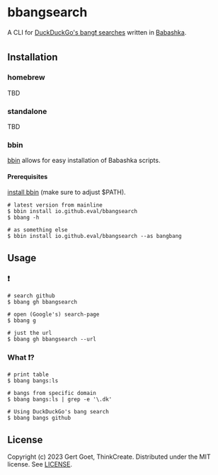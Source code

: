 # bbangsearch

A CLI for [DuckDuckGo's bang❗ searches](https://duckduckgo.com/bangs) written in [Babashka](https://babashka.org/).

## Installation

### homebrew

TBD

### standalone

TBD

### bbin

[bbin](https://github.com/babashka/bbin) allows for easy installation of Babashka scripts.

#### Prerequisites

[install bbin](https://github.com/babashka/bbin#installation) (make sure to adjust $PATH).

```shell
# latest version from mainline
$ bbin install io.github.eval/bbangsearch
$ bbang -h

# as something else
$ bbin install io.github.eval/bbangsearch --as bangbang
```

## Usage

### ❗

```shell
# search github
$ bbang gh bbangsearch

# open (Google's) search-page
$ bbang g

# just the url
$ bbang gh bbangsearch --url
```

### What ❗?

```shell
# print table
$ bbang bangs:ls

# bangs from specific domain
$ bbang bangs:ls | grep -e '\.dk'

# Using DuckDuckGo's bang search
$ bbang bangs github
```

## License

Copyright (c) 2023 Gert Goet, ThinkCreate. Distributed under the MIT license. See [LICENSE](./LICENSE).
